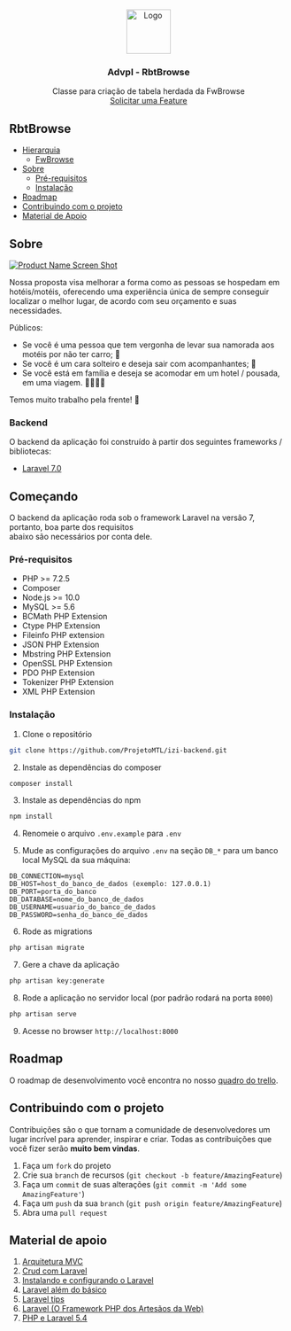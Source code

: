 <br />

<p align="center">
  <a href="https://github.com/Rbt-Sistemas/Advpl">
    <img src="storage/app/public/media/logo.png" alt="Logo" width="80" height="80">
  </a>
  <h3 align="center">Advpl - RbtBrowse</h3>	
  <p align="center">	
    Classe para criação de tabela herdada da FwBrowse
    <br/>	
    <a href="https://github.com/Rbt-Sistemas/Advpl/issues">Solicitar uma Feature</a>	
  </p>	
</p>

## RbtBrowse
* [Hierarquia](https://tdn.totvs.com/display/public/PROT/FwBrowse)	
  * [FwBrowse](https://tdn.totvs.com/display/public/PROT/FwBrowse)	
* [Sobre](#sobre)	
  * [Pré-requisitos](#pré-requisitos)	
  * [Instalação](#instalação)	
* [Roadmap](#roadmap)	
* [Contribuindo com o projeto](#contribuindo-com-o-projeto)	
* [Material de Apoio](#material-de-apoio)	

## Sobre  

[![Product Name Screen Shot][product-screenshot]](https://github.com/Rbt-Sistemas/Advpl/RbtBrowse/RbtBrowse1.png)	

Nossa proposta visa melhorar a forma como as pessoas se hospedam em hotéis/motéis, oferecendo uma experiência única	
de sempre conseguir localizar o melhor lugar, de acordo com seu orçamento e suas necessidades.	

Públicos:	
* Se você é uma pessoa que tem vergonha de levar sua namorada aos motéis por não ter carro; :car:	
* Se você é um cara solteiro e deseja sair com acompanhantes; :couple_with_heart:	
* Se você está em família e deseja se acomodar em um hotel / pousada, em uma viagem. :family_man_woman_girl_boy:	

Temos muito trabalho pela frente! :rocket:	

### Backend	
O backend da aplicação foi construído à partir dos seguintes frameworks / bibliotecas:	
* [Laravel 7.0](https://laravel.com)	


## Começando	

O backend da aplicação roda sob o framework Laravel na versão 7, portanto, boa parte dos requisitos 	
abaixo são necessários por conta dele.	

### Pré-requisitos
* PHP >= 7.2.5 
* Composer
* Node.js >= 10.0 
* MySQL >= 5.6
* BCMath PHP Extension
* Ctype PHP Extension
* Fileinfo PHP extension
* JSON PHP Extension	
* Mbstring PHP Extension	
* OpenSSL PHP Extension	
* PDO PHP Extension	
* Tokenizer PHP Extension	
* XML PHP Extension

### Instalação
1. Clone o repositório
```sh	
git clone https://github.com/ProjetoMTL/izi-backend.git	
```

2. Instale as dependências do composer	
```sh	
composer install	
```

3. Instale as dependências do npm
```sh	
npm install	
```

4. Renomeie o arquivo `.env.example` para `.env`

5. Mude as configurações do arquivo `.env` na seção `DB_*` para um banco local MySQL da sua máquina:
```dotenv
DB_CONNECTION=mysql	
DB_HOST=host_do_banco_de_dados (exemplo: 127.0.0.1)	
DB_PORT=porta_do_banco	
DB_DATABASE=nome_do_banco_de_dados	
DB_USERNAME=usuario_do_banco_de_dados	
DB_PASSWORD=senha_do_banco_de_dados	
```

6. Rode as migrations
```sh
php artisan migrate
```

7. Gere a chave da aplicação
```sh	
php artisan key:generate	
```

8. Rode a aplicação no servidor local (por padrão rodará na porta `8000`)
```sh	
php artisan serve	
```

9. Acesse no browser `http://localhost:8000`

## Roadmap

O roadmap de desenvolvimento você encontra no nosso [quadro do trello](https://trello.com/b/LsBD3WhP/mtl-backend).

## Contribuindo com o projeto

Contribuições são o que tornam a comunidade de desenvolvedores um lugar incrível para aprender,
inspirar e criar. Todas as contribuições que você fizer serão **muito bem vindas**.

1. Faça um `fork` do projeto
2. Crie sua `branch` de recursos (`git checkout -b feature/AmazingFeature`)	
3. Faça um `commit` de suas alterações (`git commit -m 'Add some AmazingFeature'`)	
4. Faça um `push` da sua `branch` (`git push origin feature/AmazingFeature`)	
5. Abra uma `pull request`

## Material de apoio

1. [Arquitetura MVC](https://www.devmedia.com.br/introducao-ao-padrao-mvc/29308)
2. [Crud com Laravel](https://www.youtube.com/watch?v=c4v1D2bYD5U)	
3. [Instalando e configurando o Laravel](https://www.youtube.com/watch?v=pEGp2ju24eE)	
4. [Laravel além do básico](https://medium.com/joaorobertopb/laravel-al%C3%A9m-do-b%C3%A1sico-0-introdu%C3%A7%C3%A3o-96d37a938d14)	
5. [Laravel tips](https://www.youtube.com/watch?v=s9CH7-U7-ZQ&list=PLi_gvjv-JgXqop7hgVKZMGPiT9rUYy1sr)	
6. [Laravel (O Framework PHP dos Artesãos da Web)](https://www.youtube.com/watch?v=4oxjaQCJRaA&t=534s)	
7. [PHP e Laravel 5.4](https://www.youtube.com/watch?v=0Fol4p26Xv0&list=PLw6ZnC_OJcva1PZgT_cdURU2pX0Eh6_nt)

[repository]: https://github.com/ProjetoMTL/izi-backend
[logo]: storage/app/public/media/logo.png	
[product-screenshot]: storage/app/public/media/scope.png	
[raw-product-screenshot]: https://github.com/ProjetoMTL/izi-backend/blob/master/storage/app/public/media/scope.png	
[trello]: https://trello.com/b/LsBD3WhP/mtl-backend